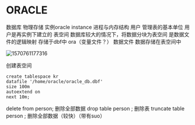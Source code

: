 # ORACLE

数据库
	物理存储
实例oracle instance
	进程与内存结构
用户
	管理表的基本单位
	用户是再实例下建立的
表空间
	数据库较大的情况下，将数据分块为表空间
	是数据文件的逻辑映射
	存储于dbf中
	ora（变量文件？）
数据文件
	数据存储在表空间中

![1570761177316](C:\Users\feketerigo\AppData\Roaming\Typora\typora-user-images\1570761177316.png)

创建表空间

```
create tablespace kr
datafile '/home/oracle/oracle_db.dbf'
size 100m
autoextend on
next 10m;
```

delete from person;
	删除全部数据
drop table person ;
	删除表
truncate table person ;
	删除全部数据（较快）（带有suo）
	
	
	
	
	
	
	
	
	
	
	
	
	
	